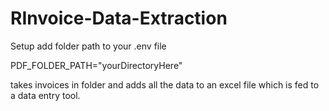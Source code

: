 # RInvoice-Data-Extraction

Setup
add folder path to your .env file

PDF_FOLDER_PATH="yourDirectoryHere"

takes invoices in folder and adds all the data to an excel file which is fed to a data entry tool.
